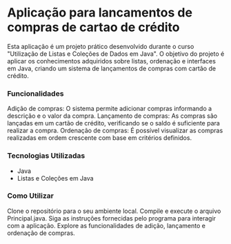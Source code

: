 # Aplicação para lancamentos de compras de cartao de crédito

Esta aplicação é um projeto prático desenvolvido durante o curso "Utilização de Listas e Coleções de Dados em Java". O objetivo do projeto é aplicar os conhecimentos adquiridos sobre listas, ordenação e interfaces em Java, criando um sistema de lançamentos de compras com cartão de crédito.

### Funcionalidades
Adição de compras: O sistema permite adicionar compras informando a descrição e o valor da compra.
Lançamento de compras: As compras são lançadas em um cartão de crédito, verificando se o saldo é suficiente para realizar a compra.
Ordenação de compras: É possível visualizar as compras realizadas em ordem crescente com base em critérios definidos.
### Tecnologias Utilizadas
- Java
-  Listas e Coleções em Java

### Como Utilizar
Clone o repositório para o seu ambiente local.
Compile e execute o arquivo Principal.java.
Siga as instruções fornecidas pelo programa para interagir com a aplicação.
Explore as funcionalidades de adição, lançamento e ordenação de compras.
